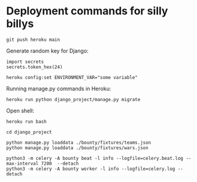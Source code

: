 # Deployment commands for silly billys

    git push heroku main

Generate random key for Django:

    import secrets
    secrets.token_hex(24)

    heroku config:set ENVIRONMENT_VAR="some variable"

Running manage.py commands in Heroku:

    heroku run python django_project/manage.py migrate

Open shell:

    heroku run bash

    cd django_project

    python manage.py loaddata ./bounty/fixtures/teams.json
    python manage.py loaddata ./bounty/fixtures/wars.json

    python3 -m celery -A bounty beat -l info --logfile=celery.beat.log --max-interval 7200  --detach 
    python3 -m celery -A bounty worker -l info --logfile=celery.log --detach